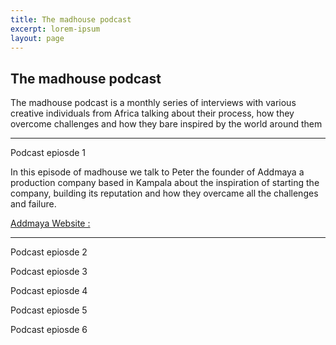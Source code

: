 ```yaml
---
title: The madhouse podcast
excerpt: lorem-ipsum
layout: page
---
```

## The madhouse podcast

The madhouse podcast is a monthly series of interviews with various creative individuals from Africa talking about their process, how they overcome challenges and how they bare inspired by the world around them

---

Podcast epiosde 1

[]()

In this episode of madhouse we talk to Peter the founder of Addmaya a production company based in Kampala about the inspiration of starting the company, building its reputation and how they overcame all the challenges and failure.

[Addmaya Website :](www.addmaya.com) 

---

Podcast epiosde 2

Podcast epiosde 3

Podcast epiosde 4

Podcast epiosde 5

Podcast epiosde 6

